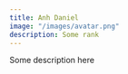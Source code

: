 ```yaml
---
title: Anh Daniel
image: "/images/avatar.png"
description: Some rank
---
```


Some description here

